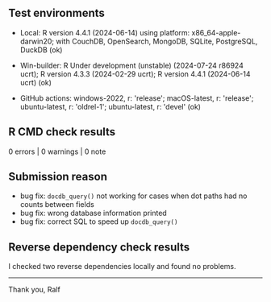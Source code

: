 ## Test environments

* Local: R version 4.4.1 (2024-06-14) using platform: x86_64-apple-darwin20; with CouchDB, OpenSearch, MongoDB, SQLite, PostgreSQL, DuckDB (ok)

* Win-builder: R Under development (unstable) (2024-07-24 r86924 ucrt); R version 4.3.3 (2024-02-29 ucrt); R version 4.4.1 (2024-06-14 ucrt) (ok)

* GitHub actions: windows-2022, r: 'release'; macOS-latest, r: 'release'; ubuntu-latest, r: 'oldrel-1'; ubuntu-latest, r: 'devel' (ok)


## R CMD check results

0 errors | 0 warnings | 0 note


## Submission reason

- bug fix: `docdb_query()` not working for cases when dot paths had no counts between fields
- bug fix: wrong database information printed
- bug fix: correct SQL to speed up `docdb_query()`


## Reverse dependency check results

I checked two reverse dependencies locally and found no problems. 

--------

Thank you,
Ralf

